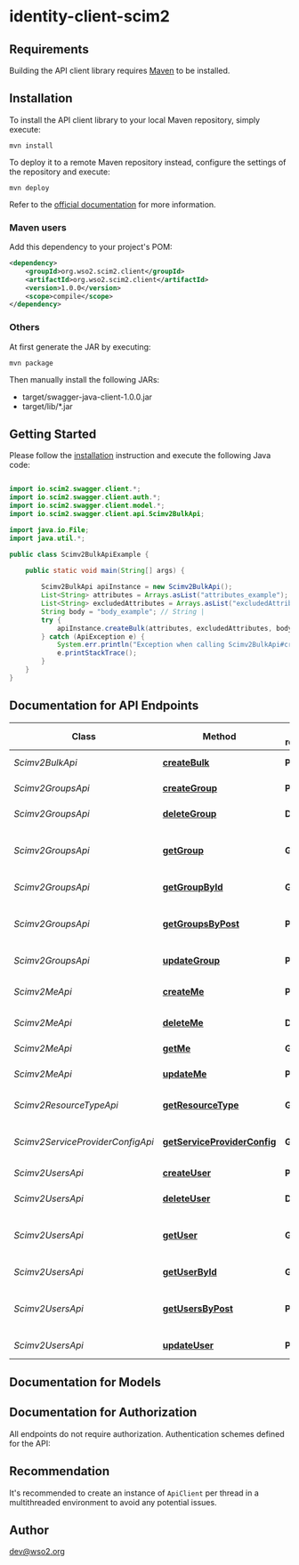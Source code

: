 # identity-client-scim2

## Requirements

Building the API client library requires [Maven](https://maven.apache.org/) to be installed.

## Installation

To install the API client library to your local Maven repository, simply execute:

```shell
mvn install
```

To deploy it to a remote Maven repository instead, configure the settings of the repository and execute:

```shell
mvn deploy
```

Refer to the [official documentation](https://maven.apache.org/plugins/maven-deploy-plugin/usage.html) for more information.

### Maven users

Add this dependency to your project's POM:

```xml
<dependency>
    <groupId>org.wso2.scim2.client</groupId>
    <artifactId>org.wso2.scim2.client</artifactId>
    <version>1.0.0</version>
    <scope>compile</scope>
</dependency>
```

### Others

At first generate the JAR by executing:

    mvn package

Then manually install the following JARs:

* target/swagger-java-client-1.0.0.jar
* target/lib/*.jar

## Getting Started

Please follow the [installation](#installation) instruction and execute the following Java code:

```java

import io.scim2.swagger.client.*;
import io.scim2.swagger.client.auth.*;
import io.scim2.swagger.client.model.*;
import io.scim2.swagger.client.api.Scimv2BulkApi;

import java.io.File;
import java.util.*;

public class Scimv2BulkApiExample {

    public static void main(String[] args) {
        
        Scimv2BulkApi apiInstance = new Scimv2BulkApi();
        List<String> attributes = Arrays.asList("attributes_example"); // List<String> | SCIM defined attributes parameter.
        List<String> excludedAttributes = Arrays.asList("excludedAttributes_example"); // List<String> | SCIM defined excludedAttribute parameter.
        String body = "body_example"; // String | 
        try {
            apiInstance.createBulk(attributes, excludedAttributes, body);
        } catch (ApiException e) {
            System.err.println("Exception when calling Scimv2BulkApi#createBulk");
            e.printStackTrace();
        }
    }
}

```

## Documentation for API Endpoints


Class | Method | HTTP request | Description
------------ | ------------- | ------------- | -------------
*Scimv2BulkApi* | [**createBulk**](docs/Scimv2BulkApi.md#createBulk) | **POST** | Return the bulk which was created.
*Scimv2GroupsApi* | [**createGroup**](docs/Scimv2GroupsApi.md#createGroup) | **POST** | Return the group which was created
*Scimv2GroupsApi* | [**deleteGroup**](docs/Scimv2GroupsApi.md#deleteGroup) | **DELETE** | Delete the group with the given id
*Scimv2GroupsApi* | [**getGroup**](docs/Scimv2GroupsApi.md#getGroup) | **GET** | Return groups according to the filter, sort and pagination parameters
*Scimv2GroupsApi* | [**getGroupById**](docs/Scimv2GroupsApi.md#getGroupById) | **GET** | Return the group with the given id
*Scimv2GroupsApi* | [**getGroupsByPost**](docs/Scimv2GroupsApi.md#getGroupsByPost) | **POST** | Return groups according to the filter, sort and pagination parameters
*Scimv2GroupsApi* | [**updateGroup**](docs/Scimv2GroupsApi.md#updateGroup) | **PUT** | Return the updated group
*Scimv2MeApi* | [**createMe**](docs/Scimv2MeApi.md#createMe) | **POST** | Return the user which was anonymously created
*Scimv2MeApi* | [**deleteMe**](docs/Scimv2MeApi.md#deleteMe) | **DELETE** | Delete the authenticated user.
*Scimv2MeApi* | [**getMe**](docs/Scimv2MeApi.md#getMe) | **GET** | Return the authenticated user.
*Scimv2MeApi* | [**updateMe**](docs/Scimv2MeApi.md#updateMe) | **PUT** | Return the updated user
*Scimv2ResourceTypeApi* | [**getResourceType**](docs/Scimv2ResourceTypeApi.md#getResourceType) | **GET** | Return the ResourceType schema.
*Scimv2ServiceProviderConfigApi* | [**getServiceProviderConfig**](docs/Scimv2ServiceProviderConfigApi.md#getServiceProviderConfig) | **GET** | Return the ServiceProviderConfig schema.
*Scimv2UsersApi* | [**createUser**](docs/Scimv2UsersApi.md#createUser) | **POST** | Return the user which was created
*Scimv2UsersApi* | [**deleteUser**](docs/Scimv2UsersApi.md#deleteUser) | **DELETE** | Delete the user with the given id
*Scimv2UsersApi* | [**getUser**](docs/Scimv2UsersApi.md#getUser) | **GET** | Return users according to the filter, sort and pagination parameters
*Scimv2UsersApi* | [**getUserById**](docs/Scimv2UsersApi.md#getUserById) | **GET** | Return the user with the given id
*Scimv2UsersApi* | [**getUsersByPost**](docs/Scimv2UsersApi.md#getUsersByPost) | **POST** | Return users according to the filter, sort and pagination parameters
*Scimv2UsersApi* | [**updateUser**](docs/Scimv2UsersApi.md#updateUser) | **PUT** | Return the updated user


## Documentation for Models



## Documentation for Authorization

All endpoints do not require authorization.
Authentication schemes defined for the API:

## Recommendation

It's recommended to create an instance of `ApiClient` per thread in a multithreaded environment to avoid any potential issues.

## Author

dev@wso2.org

